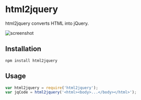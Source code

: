 # html2jquery

html2jquery converts HTML into jQuery.

![screenshot](https://raw.github.com/manse/html2jquery/master/screenshot.png)

## Installation
```
npm install html2jquery
```

## Usage
```JavaScript 
var html2jquery = require('html2jquery');
var jqCode = html2jquery('<html><body>...</body></html>');
```


